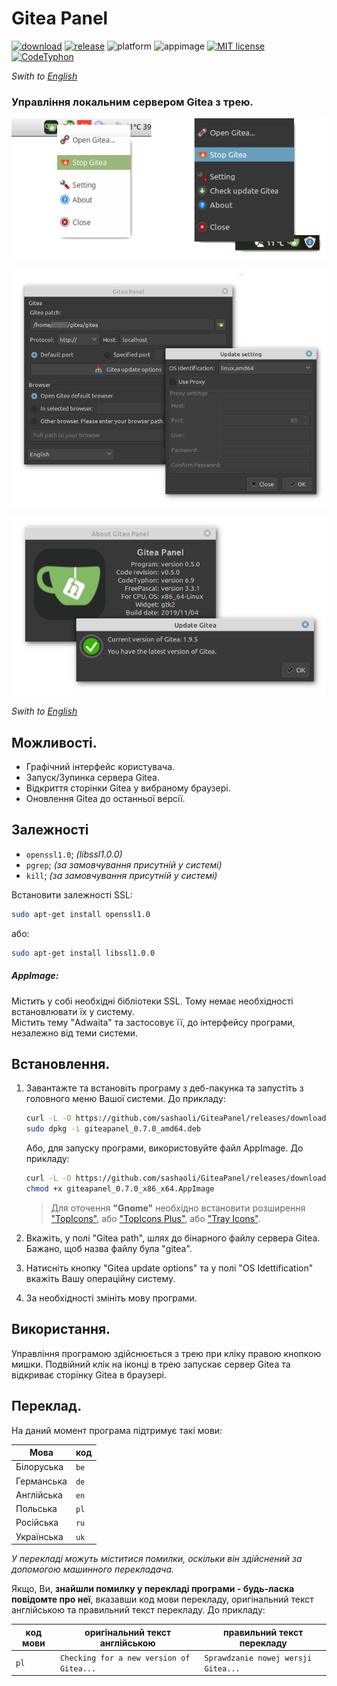 # Gitea Panel

[![download]](https://github.com/sashaoli/GiteaPanel/releases/latest) [![release]](https://github.com/sashaoli/GiteaPanel/releases/latest) ![platform] ![appimage] [![MIT license][license]](./LICENSE.md) [![CodeTyphon][typhon]](https://www.pilotlogic.com/sitejoom/)

*Swith to [English](./README_EN.md)*

### Управління локальним сервером Gitea з трею.

![ScreenMenu](resource/ScreenMenu.png)

![ScreenSeting](resource/ScreenSeting.png)

![ScreenAbout](resource/ScreenAbout.png)

*Swith to [English](./README_EN.md)*

## Можливості.
- Графічний інтерфейс користувача.
- Запуск/Зупинка сервера Gitea.
- Відкриття сторінки Gitea у вибраному браузері.
- Оновлення Gitea до останньої версії.

## Залежності
- `openssl1.0`; *(libssl1.0.0)*
- `pgrep`; *(за замовчування присутній у системі)*
- `kill`; *(за замовчування присутній у системі)*

Встановити залежності SSL:
```bash
sudo apt-get install openssl1.0
```
або:
```bash
sudo apt-get install libssl1.0.0
```
##### AppImage:
Містить у собі необхідні бібліотеки SSL. Тому немає необхідності встановлювати їх у систему.</br> Містить тему "Adwaita" та застосовує її, до інтерфейсу програми, незалежно від теми системи.

## Встановлення.
1. Завантажте та встановіть програму з деб-пакунка та запустіть з головного меню Вашої системи. До прикладу:
    ```bash
    curl -L -O https://github.com/sashaoli/GiteaPanel/releases/download/v0.7.0/giteapanel_0.7.0_amd64.deb
    sudo dpkg -i giteapanel_0.7.0_amd64.deb
    ```
    Або, для запуску програми, використовуйте файл AppImage. До прикладу:
    ```bash
    curl -L -O https://github.com/sashaoli/GiteaPanel/releases/download/v0.7.0/giteapanel_0.7.0_x86_x64.AppImage
    chmod +x giteapanel_0.7.0_x86_x64.AppImage
    ```
    > Для оточення **"Gnome"** необхідно встановити розширення ["TopIcons"](https://extensions.gnome.org/extension/495/topicons/), або ["TopIcons Plus"](https://extensions.gnome.org/extension/1031/topicons/), або ["Tray Icons"](https://extensions.gnome.org/extension/1503/tray-icons/).

2.  Вкажіть, у полі "Gitea path", шлях до бінарного файлу сервера Gitea. Бажано, щоб назва файлу була "gitea".
3.  Натисніть кнопку "Gitea update options" та у полі "OS Idettification" вкажіть Вашу операційну систему.
4.  За необхідності змініть мову програми.

## Використання.
Управління програмою здійснюється з трею при кліку правою кнопкою мишки. Подвійний клік на іконці в трею запускає сервер Gitea та відкриває сторінку Gitea в браузері.

## Переклад.
На даний момент програма підтримує такі мови:

| Мова       | код  |
| ---------- | ---- |
| Білоруська | `be` |
| Германська | `de` |
| Англійська | `en` |
| Польська   | `pl` |
| Російська  | `ru` |
| Українська | `uk` |

*У перекладі можуть міститися помилки, оскільки він здійснений за допомогою машинного перекладача.*

Якщо, Ви, **знайшли помилку у перекладі програми - будь-ласка повідомте про неї**, вказавши код мови перекладу, оригінальний текст англійською та правильний текст перекладу. До прикладу:

| код мови | оригінальний текст англійською           | правильний текст перекладу          |
| -------- | ---------------------------------------- | ----------------------------------- |
| `pl`     | `Checking for a new version of Gitea...` | `Sprawdzanie nowej wersji Gitea...` |

[download]: https://img.shields.io/github/downloads/sashaoli/GiteaPanel/total?style=flat
[release]:  https://img.shields.io/github/v/release/sashaoli/Giteapanel?style=flat
[platform]: https://img.shields.io/badge/platform-linux--64%20%7C%20linux--32-red
[appimage]: https://img.shields.io/badge/AppImage-x86__x64%20%7C%20i386-9cf
[license]:  http://img.shields.io/badge/license-MIT-brightgreen.svg
[typhon]:   https://img.shields.io/badge/CodeTyphon-7.20-green.svg
